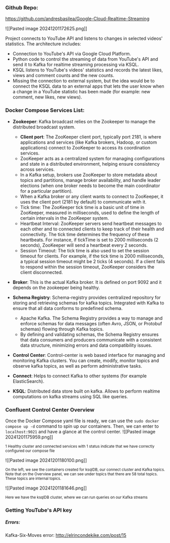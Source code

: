 

### Github Repo:
https://github.com/andresbasilea/Google-Cloud-Realtime-Streaming

![[Pasted image 20241201172625.png]]

Project connects to YouTube API and listens to changes in selected videos' statistics. The architecture includes:
- Connection to YouTube's API via Google Cloud Platform. 
- Python code to control the streaming of data from YouTube's API and send it to Kafka for realtime streaming processing via KSQL. 
- KSQL listens to YouTube's videos' statistics and records the latest likes, views and comment counts and the new counts. 
- Missing the connection to external system, but the idea would be to connect the KSQL data to an external apps that lets the user know when a change in a YouTube statistic has been made (for example: new comment, new likes, new views).

### Docker Compose Services List: 

- **Zookeeper**: Kafka broadcast relies on the Zookeeper to manage the distributed broadcast system. 
	- **Client port**: The ZooKeeper client port, typically port 2181, is where applications and services (like Kafka brokers, Hadoop, or custom applications) connect to ZooKeeper to access its coordination services.
	- ZooKeeper acts as a centralized system for managing configurations and state in a distributed environment, helping ensure consistency across services.
	- In a Kafka setup, brokers use ZooKeeper to store metadata about topics and partitions, manage broker availability, and handle leader elections (when one broker needs to become the main coordinator for a particular partition).
	- When a Kafka broker or any client wants to connect to ZooKeeper, it uses the client port (2181 by default) to communicate with it.
	- Tick time: The ZooKeeper tick time is a basic unit of time in ZooKeeper, measured in milliseconds, used to define the length of certain intervals in the ZooKeeper system.
	- Heartbeat Interval: ZooKeeper servers send heartbeat messages to each other and to connected clients to keep track of their health and connectivity. The tick time determines the frequency of these heartbeats. For instance, if tickTime is set to 2000 milliseconds (2 seconds), ZooKeeper will send a heartbeat every 2 seconds.
	- Session Timeout: The tick time is also used to set the session timeout for clients. For example, if the tick time is 2000 milliseconds, a typical session timeout might be 2 ticks (4 seconds). If a client fails to respond within the session timeout, ZooKeeper considers the client disconnected.

- **Broker**: This is the actual Kafka broker. It is defined on port 9092 and it depends on the zookeeper being healthy. 

- **Schema Registry**: Schema-registry provides centralized repository for storing and retrieving schemas for kafka topics. Integrated with Kafka to ensure that all data conforms to predefined schema.
	- Apache Kafka. The Schema Registry provides a way to manage and enforce schemas for data messages (often Avro, JSON, or Protobuf schemas) flowing through Kafka topics.
	- By defining and validating schemas, the Schema Registry ensures that data consumers and producers communicate with a consistent data structure, minimizing errors and data compatibility issues.

- **Control Center**: Control-center is web based interface for managing and monitoring Kafka clusters. You can create, modify, monitor topics and observe kafka topics, as well as perform administrative tasks.

- **Connect**: Helps to connect Kafka to other systems (for example ElasticSearch).

- **KSQL**: Distributed data store built on kafka. Allows to perform realtime computations on kafka streams using SQL like queries.


### Confluent Control Center Overview

Once the Docker Compose  yaml file is ready, we can use the `sudo docker compose up -d` command to spin up our containers. Then, we can enter to `localhost:9021` and have a glance at the control center. 
![[Pasted image 20241201175959.png]]

<small> 1 Healthy cluster and connected services with 1 status indicate that we have correctly configured our compose file </small>

![[Pasted image 20241201180100.png]]

<small> On the left, we see the containers created for ksqlDB, our connect cluster and Kafka topics. Note that on the Overview panel, we can see under topics that there are 58 total topics. These topics are internal topics.</small>


![[Pasted image 20241201181646.png]]

<small> Here we have the ksqlDB cluster, where we can run queries on our Kafka streams </small>


### Getting YouTube's API key



##### Errors:
Kafka-Six-Moves error: http://elrincondekike.com/post/15

